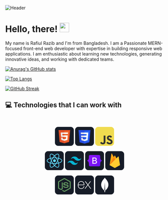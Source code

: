 <!-- More info, tips and tricks for making GitHub Profile README can be found in my article at https://towardsdatascience.com/build-a-stunning-readme-for-your-github-profile-9b80434fe5d7 -->

![Header](https://i.ibb.co/gmGRMHd/Black-Flatlay-Photo-Motivational-Finance-Quote-Facebook-Cover.png "Header")

# Hello, there! <img src="https://raw.githubusercontent.com/MartinHeinz/MartinHeinz/master/wave.gif" width="30px" height="30px" />

My name is Rafiul Razib and I'm from Bangladesh. I am a Passionate MERN-focused front-end web developer with expertise in building responsive web applications. I am enthusiastic about learning new technologies, generating innovative ideas, and working with dedicated teams.


[![Anurag's GitHub stats](https://github-readme-stats.vercel.app/api?username=rafiul-razib&show_icons=true&theme=radical)](https://github.com/rafiul-razib/github-readme-stats&show_icons=true&theme=radical)

[![Top Langs](https://github-readme-stats.vercel.app/api/top-langs/?username=rafiul-razib&layout=donut&theme=radical)](https://github.com/rafiul-razib/github-readme-stats&theme=radical)

[![GitHub Streak](https://streak-stats.demolab.com/?user=rafiul-razib)](https://git.io/streak-stats)
<be/>

## :computer: Technologies that I can work with

<br>
<p align="center">
<img src="https://github.com/rafiul-razib/rafiul-razib/blob/main/images/icons/HTML.png"/>
<img src="https://github.com/rafiul-razib/rafiul-razib/blob/main/images/icons/css.png"/>
<img src="https://github.com/rafiul-razib/rafiul-razib/blob/main/images/icons/JavaScript.png"/>
</p>
<p align="center">
<img src="https://github.com/rafiul-razib/rafiul-razib/blob/main/images/icons/react.png"/>
<img src="https://github.com/rafiul-razib/rafiul-razib/blob/main/images/icons/tailwind.png"/>
<img src="https://github.com/rafiul-razib/rafiul-razib/blob/main/images/icons/Bootsrap.png"/>
<img src="https://github.com/rafiul-razib/rafiul-razib/blob/main/images/icons/firebase.png"/>
</p>
<p align="center">
<img src="https://github.com/rafiul-razib/rafiul-razib/blob/main/images/icons/node.png"/>
<img src="https://github.com/rafiul-razib/rafiul-razib/blob/main/images/icons/express.png"/>
<img src="https://github.com/rafiul-razib/rafiul-razib/blob/main/images/icons/mongo.png"/>
</p><br/>
